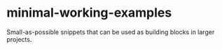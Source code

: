 # minimal-working-examples
Small-as-possible snippets that can be used as building blocks in larger projects.
